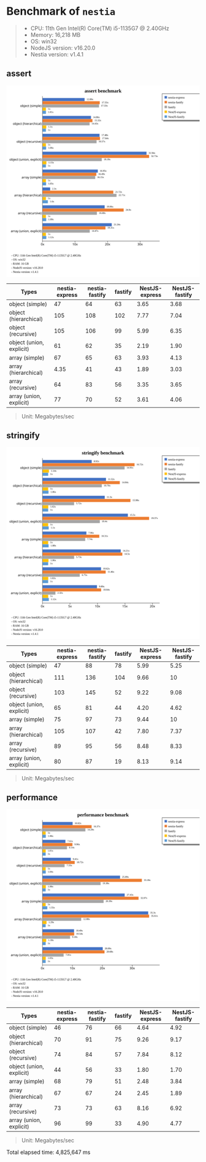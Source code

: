 # Benchmark of `nestia`
> - CPU: 11th Gen Intel(R) Core(TM) i5-1135G7 @ 2.40GHz
> - Memory: 16,218 MB
> - OS: win32
> - NodeJS version: v16.20.0
> - Nestia version: v1.4.1


## assert
![assert benchmark](images/assert.svg)

 Types | nestia-express | nestia-fastify | fastify | NestJS-express | NestJS-fastify 
-------|------|------|------|------|------
 object (simple) | 47 | 64 | 63 | 3.65 | 3.68 
 object (hierarchical) | 105 | 108 | 102 | 7.77 | 7.04 
 object (recursive) | 105 | 106 | 99 | 5.99 | 6.35 
 object (union, explicit) | 61 | 62 | 35 | 2.19 | 1.90 
 array (simple) | 67 | 65 | 63 | 3.93 | 4.13 
 array (hierarchical) | 4.35 | 41 | 43 | 1.89 | 3.03 
 array (recursive) | 64 | 83 | 56 | 3.35 | 3.65 
 array (union, explicit) | 77 | 70 | 52 | 3.61 | 4.06 

> Unit: Megabytes/sec




## stringify
![stringify benchmark](images/stringify.svg)

 Types | nestia-express | nestia-fastify | fastify | NestJS-express | NestJS-fastify 
-------|------|------|------|------|------
 object (simple) | 47 | 88 | 78 | 5.99 | 5.25 
 object (hierarchical) | 111 | 136 | 104 | 9.66 | 10 
 object (recursive) | 103 | 145 | 52 | 9.22 | 9.08 
 object (union, explicit) | 65 | 81 | 44 | 4.20 | 4.62 
 array (simple) | 75 | 97 | 73 | 9.44 | 10 
 array (hierarchical) | 105 | 107 | 42 | 7.80 | 7.37 
 array (recursive) | 89 | 95 | 56 | 8.48 | 8.33 
 array (union, explicit) | 80 | 87 | 19 | 8.13 | 9.14 

> Unit: Megabytes/sec




## performance
![performance benchmark](images/performance.svg)

 Types | nestia-express | nestia-fastify | fastify | NestJS-express | NestJS-fastify 
-------|------|------|------|------|------
 object (simple) | 46 | 76 | 66 | 4.64 | 4.92 
 object (hierarchical) | 70 | 91 | 75 | 9.26 | 9.17 
 object (recursive) | 74 | 84 | 57 | 7.84 | 8.12 
 object (union, explicit) | 44 | 56 | 33 | 1.80 | 1.70 
 array (simple) | 68 | 79 | 51 | 2.48 | 3.84 
 array (hierarchical) | 67 | 67 | 24 | 2.45 | 1.89 
 array (recursive) | 73 | 73 | 63 | 8.16 | 6.92 
 array (union, explicit) | 96 | 99 | 33 | 4.90 | 4.77 

> Unit: Megabytes/sec







Total elapsed time: 4,825,647 ms

